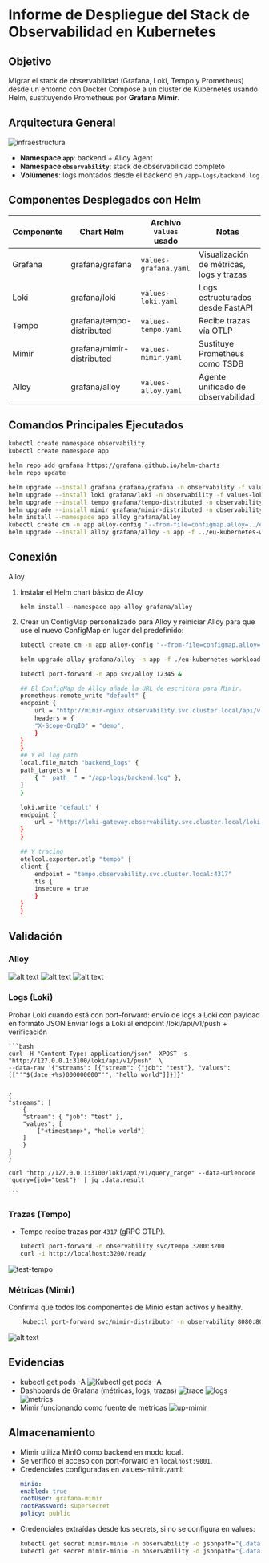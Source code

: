 
# Informe de Despliegue del Stack de Observabilidad en Kubernetes

## Objetivo

Migrar el stack de observabilidad (Grafana, Loki, Tempo y Prometheus) desde un entorno con Docker Compose a un clúster de Kubernetes usando Helm, sustituyendo Prometheus por **Grafana Mimir**.

## Arquitectura General

![infraestructura](recursos/estructura.png)


- **Namespace `app`**: backend + Alloy Agent
- **Namespace `observability`**: stack de observabilidad completo
- **Volúmenes**: logs montados desde el backend en `/app-logs/backend.log`

## Componentes Desplegados con Helm

| Componente | Chart Helm                  | Archivo `values` usado         | Notas                               |
|------------|-----------------------------|-------------------------------|-------------------------------------|
| Grafana    | grafana/grafana             | `values-grafana.yaml`         | Visualización de métricas, logs y trazas |
| Loki       | grafana/loki                | `values-loki.yaml`            | Logs estructurados desde FastAPI   |
| Tempo      | grafana/tempo-distributed   | `values-tempo.yaml`           | Recibe trazas vía OTLP             |
| Mimir      | grafana/mimir-distributed   | `values-mimir.yaml`           | Sustituye Prometheus como TSDB     |
| Alloy      | grafana/alloy               | `values-alloy.yaml`           | Agente unificado de observabilidad |

## Comandos Principales Ejecutados

```bash
kubectl create namespace observability
kubectl create namespace app

helm repo add grafana https://grafana.github.io/helm-charts
helm repo update

helm upgrade --install grafana grafana/grafana -n observability -f values-grafana.yaml
helm upgrade --install loki grafana/loki -n observability -f values-loki.yaml
helm upgrade --install tempo grafana/tempo-distributed -n observability -f values-tempo.yaml
helm upgrade --install mimir grafana/mimir-distributed -n observability -f values-mimir.yaml
helm install --namespace app alloy grafana/alloy
kubectl create cm -n app alloy-config "--from-file=configmap.alloy=../eu-kubernetes-workload-example/alloy/configmap.alloy"
helm upgrade --install alloy grafana/alloy -n app -f ../eu-kubernetes-workload-example/alloy/values-alloy.yaml
```
## Conexión

Alloy
 1. Instalar el Helm chart básico de Alloy

    `helm install --namespace app alloy grafana/alloy`

 2. Crear un ConfigMap personalizado para Alloy y reiniciar Alloy para que use el nuevo ConfigMap en lugar del predefinido:

    ```bash
    kubectl create cm -n app alloy-config "--from-file=configmap.alloy=../eu-kubernetes-workload-example/alloy/configmap.alloy"

    helm upgrade alloy grafana/alloy -n app -f ./eu-kubernetes-workload-example/alloy/values-alloy.yaml

    kubectl port-forward -n app svc/alloy 12345 &
    ```

    ```bash
    ## El ConfigMap de Alloy añade la URL de escritura para Mimir.
    prometheus.remote_write "default" {
    endpoint {
        url = "http://mimir-nginx.observability.svc.cluster.local/api/v1/push"
        headers = {
        "X-Scope-OrgID" = "demo",
        }
    }
    }
    ## Y el log path
    local.file_match "backend_logs" {
    path_targets = [
        { "__path__" = "/app-logs/backend.log" },
    ]
    }

    loki.write "default" {
    endpoint {
        url = "http://loki-gateway.observability.svc.cluster.local/loki/api/v1/push"
    }
    }

    ## Y tracing
    otelcol.exporter.otlp "tempo" {
    client {
        endpoint = "tempo.observability.svc.cluster.local:4317"
        tls {
        insecure = true
        }
    }
    }
    ```


## Validación

### Alloy 

![alt text](recursos/alloy-graph.png)
![alt text](recursos/alloy-discovery.png)
![alt text](recursos/alloy-backend-pod.png)


### Logs (Loki)
Probar Loki cuando está con port-forward: envío de logs a Loki con payload en formato JSON
Enviar logs a Loki al endpoint /loki/api/v1/push + verificación

    ```bash
    curl -H "Content-Type: application/json" -XPOST -s "http://127.0.0.1:3100/loki/api/v1/push"  \
    --data-raw '{"streams": [{"stream": {"job": "test"}, "values": [["'"$(date +%s)000000000"'", "hello world"]]}]}'


    {
    "streams": [ 
        { 
        "stream": { "job": "test" }, 
        "values": [
            ["<timestamp>", "hello world"]  
        ]
        }
    ]
    }
    
    curl "http://127.0.0.1:3100/loki/api/v1/query_range" --data-urlencode 'query={job="test"}' | jq .data.result

    ```


### Trazas (Tempo)

* Tempo recibe trazas por `4317` (gRPC OTLP).

    ```bash
    kubectl port-forward -n observability svc/tempo 3200:3200
    curl -i http://localhost:3200/ready
    ```

![test-tempo](recursos/test-tempo.png)



### Métricas (Mimir)

Confirma que todos los componentes de Minio estan activos y healthy.


```bash
    kubectl port-forward svc/mimir-distributor -n observability 8080:8080
```
![alt text](recursos/mimir-port-forward.png)


## Evidencias 

* kubectl get pods -A
![Kubectl get pods -A](recursos/pods-A.png)
* Dashboards de Grafana (métricas, logs, trazas)
![trace](recursos/trace.png)
![logs](recursos/logs.png)
![metrics](recursos/metrics.png)
* Mimir funcionando como fuente de métricas
![up-mimir](recursos/up-mimir.png)


## Almacenamiento

* Mimir utiliza MinIO como backend en modo local.
* Se verificó el acceso con port-forward en `localhost:9001`.
* Credenciales configuradas en values-mimir.yaml:
    ```yaml
    minio:
    enabled: true
    rootUser: grafana-mimir
    rootPassword: supersecret
    policy: public
    ```
* Credenciales extraídas desde los secrets, si no se configura en values:
    ```bash
    kubectl get secret mimir-minio -n observability -o jsonpath="{.data.rootUser}" | base64 -d
    kubectl get secret mimir-minio -n observability -o jsonpath="{.data.rootPassword}" | base64 -d
    ```


